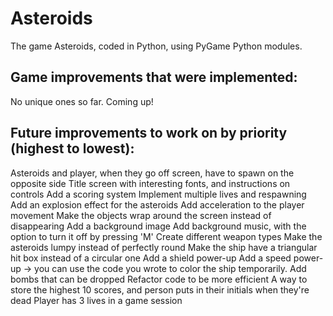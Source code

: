 # Asteroids

The game Asteroids, coded in Python, using PyGame Python modules.

## Game improvements that were implemented:

No unique ones so far. Coming up!

## Future improvements to work on by priority (highest to lowest):

Asteroids and player, when they go off screen, have to spawn on the opposite side
Title screen with interesting fonts, and instructions on controls
Add a scoring system
Implement multiple lives and respawning
Add an explosion effect for the asteroids
Add acceleration to the player movement
Make the objects wrap around the screen instead of disappearing
Add a background image
Add background music, with the option to turn it off by pressing 'M'
Create different weapon types
Make the asteroids lumpy instead of perfectly round
Make the ship have a triangular hit box instead of a circular one
Add a shield power-up
Add a speed power-up -> you can use the code you wrote to color the ship temporarily.
Add bombs that can be dropped
Refactor code to be more efficient
A way to store the highest 10 scores, and person puts in their initials when they're dead
Player has 3 lives in a game session
